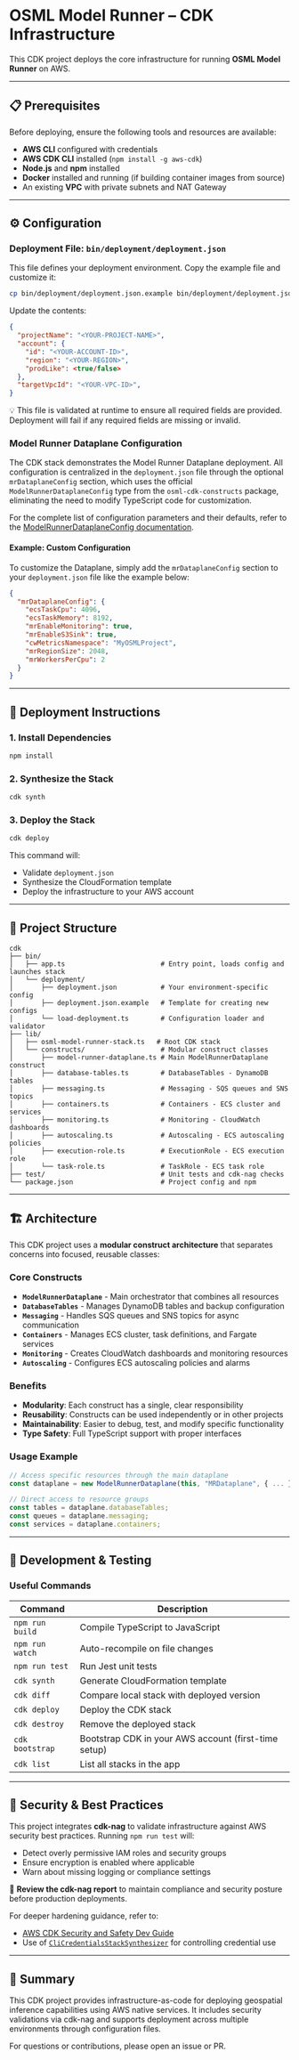 # OSML Model Runner – CDK Infrastructure

This CDK project deploys the core infrastructure for running **OSML Model Runner** on AWS.

---

## 📋 Prerequisites

Before deploying, ensure the following tools and resources are available:

- **AWS CLI** configured with credentials
- **AWS CDK CLI** installed (`npm install -g aws-cdk`)
- **Node.js** and **npm** installed
- **Docker** installed and running (if building container images from source)
- An existing **VPC** with private subnets and NAT Gateway

---

## ⚙️ Configuration

### Deployment File: `bin/deployment/deployment.json`

This file defines your deployment environment. Copy the example file and customize it:

```bash
cp bin/deployment/deployment.json.example bin/deployment/deployment.json
```

Update the contents:

```json
{
  "projectName": "<YOUR-PROJECT-NAME>",
  "account": {
    "id": "<YOUR-ACCOUNT-ID>",
    "region": "<YOUR-REGION>",
    "prodLike": <true/false>
  },
  "targetVpcId": "<YOUR-VPC-ID>",
}
```

💡 This file is validated at runtime to ensure all required fields are provided. Deployment will fail if any required fields are missing or invalid.

### Model Runner Dataplane Configuration

The CDK stack demonstrates the Model Runner Dataplane deployment. All configuration is centralized in the `deployment.json` file through the optional `mrDataplaneConfig` section, which uses the official `ModelRunnerDataplaneConfig` type from the `osml-cdk-constructs` package, eliminating the need to modify TypeScript code for customization.

For the complete list of configuration parameters and their defaults, refer to the [ModelRunnerDataplaneConfig documentation](https://aws-solutions-library-samples.github.io/osml-cdk-constructs/classes/ModelRunnerDataplaneConfig.html).

#### Example: Custom Configuration

To customize the Dataplane, simply add the `mrDataplaneConfig` section to your `deployment.json` file like the example below:

```json
{
  "mrDataplaneConfig": {
    "ecsTaskCpu": 4096,
    "ecsTaskMemory": 8192,
    "mrEnableMonitoring": true,
    "mrEnableS3Sink": true,
    "cwMetricsNamespace": "MyOSMLProject",
    "mrRegionSize": 2048,
    "mrWorkersPerCpu": 2
  }
}
```

---

## 🚀 Deployment Instructions

### 1. Install Dependencies

```bash
npm install
```

### 2. Synthesize the Stack

```bash
cdk synth
```

### 3. Deploy the Stack

```bash
cdk deploy
```

This command will:

- Validate `deployment.json`
- Synthesize the CloudFormation template
- Deploy the infrastructure to your AWS account

---

## 🧱 Project Structure

```text
cdk
├── bin/
│   ├── app.ts                        # Entry point, loads config and launches stack
│   └── deployment/
│       ├── deployment.json           # Your environment-specific config
│       ├── deployment.json.example   # Template for creating new configs
│       └── load-deployment.ts        # Configuration loader and validator
├── lib/
│   ├── osml-model-runner-stack.ts   # Root CDK stack
│   └── constructs/                   # Modular construct classes
│       ├── model-runner-dataplane.ts # Main ModelRunnerDataplane construct
│       ├── database-tables.ts        # DatabaseTables - DynamoDB tables
│       ├── messaging.ts              # Messaging - SQS queues and SNS topics
│       ├── containers.ts             # Containers - ECS cluster and services
│       ├── monitoring.ts             # Monitoring - CloudWatch dashboards
│       ├── autoscaling.ts            # Autoscaling - ECS autoscaling policies
│       ├── execution-role.ts         # ExecutionRole - ECS execution role
│       └── task-role.ts              # TaskRole - ECS task role
├── test/                             # Unit tests and cdk-nag checks
└── package.json                      # Project config and npm
```

---

## 🏗️ Architecture

This CDK project uses a **modular construct architecture** that separates concerns into focused, reusable classes:

### Core Constructs

- **`ModelRunnerDataplane`** - Main orchestrator that combines all resources
- **`DatabaseTables`** - Manages DynamoDB tables and backup configuration
- **`Messaging`** - Handles SQS queues and SNS topics for async communication
- **`Containers`** - Manages ECS cluster, task definitions, and Fargate services
- **`Monitoring`** - Creates CloudWatch dashboards and monitoring resources
- **`Autoscaling`** - Configures ECS autoscaling policies and alarms

### Benefits

- **Modularity**: Each construct has a single, clear responsibility
- **Reusability**: Constructs can be used independently or in other projects
- **Maintainability**: Easier to debug, test, and modify specific functionality
- **Type Safety**: Full TypeScript support with proper interfaces

### Usage Example

```typescript
// Access specific resources through the main dataplane
const dataplane = new ModelRunnerDataplane(this, "MRDataplane", { ... });

// Direct access to resource groups
const tables = dataplane.databaseTables;
const queues = dataplane.messaging;
const services = dataplane.containers;
```

---

## 🧪 Development & Testing

### Useful Commands

| Command         | Description                                          |
| --------------- | ---------------------------------------------------- |
| `npm run build` | Compile TypeScript to JavaScript                     |
| `npm run watch` | Auto-recompile on file changes                       |
| `npm run test`  | Run Jest unit tests                                  |
| `cdk synth`     | Generate CloudFormation template                     |
| `cdk diff`      | Compare local stack with deployed version            |
| `cdk deploy`    | Deploy the CDK stack                                 |
| `cdk destroy`   | Remove the deployed stack                            |
| `cdk bootstrap` | Bootstrap CDK in your AWS account (first-time setup) |
| `cdk list`      | List all stacks in the app                           |

---

## 🔐 Security & Best Practices

This project integrates **cdk-nag** to validate infrastructure against AWS security best practices. Running `npm run test` will:

- Detect overly permissive IAM roles and security groups
- Ensure encryption is enabled where applicable
- Warn about missing logging or compliance settings

📄 **Review the cdk-nag report** to maintain compliance and security posture before production deployments.

For deeper hardening guidance, refer to:

- [AWS CDK Security and Safety Dev Guide](https://docs.aws.amazon.com/cdk/v2/guide/security.html)
- Use of [`CliCredentialsStackSynthesizer`](https://docs.aws.amazon.com/cdk/api/v2/docs/aws-cdk-lib.CliCredentialsStackSynthesizer.html) for controlling credential use

---

## 🧠 Summary

This CDK project provides infrastructure-as-code for deploying geospatial inference capabilities using AWS native services. It includes security validations via cdk-nag and supports deployment across multiple environments through configuration files.

For questions or contributions, please open an issue or PR.
